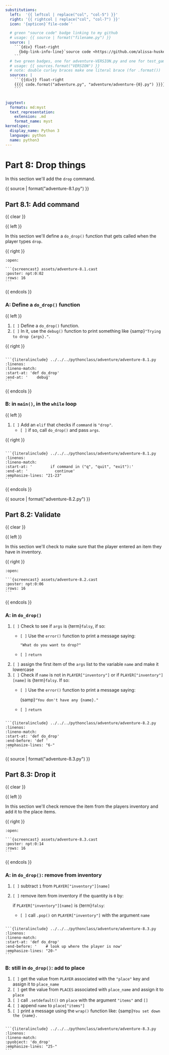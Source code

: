 ```yaml
---
substitutions:
  left:  '{{ leftcol | replace("col", "col-5") }}'
  right: '{{ rightcol | replace("col", "col-7") }}'
  icon: '{opticon}`file-code`'

  # green "source code" badge linking to my github
  # usage: {{ source | format("filename.py") }}
  source: |
    ```{div} float-right
      {bdg-link-info-line}`source code <https://github.com/alissa-huskey/python-class/blob/master/pythonclass/adventure/%s>`
    ```
  # two green badges, one for adventure-VERSION.py and one for test_game-VERSION.py
  # usage: {{ sources.format("VERSION") }}
  # note: double curley braces make one literal brace (for .format())
  sources: |
    ```{{div}} float-right
    {{{{ code.format("adventure.py", "adventure/adventure-{0}.py") }}}} {{{{ code.format("test_game.py", "adventure/test_game-{0}.py") }}}}
    ```


jupytext:
  formats: md:myst
  text_representation:
    extension: .md
    format_name: myst
kernelspec:
  display_name: Python 3
  language: python
  name: python3
---
```

Part 8: Drop things
===================

In this section we'll add the `drop` command.

{{ source | format("adventure-8.1.py") }}

Part 8.1: Add command
---------------------

{{ clear }}

{{ left }}

In this section we'll define a `do_drop()` function that gets called when the
player types `drop`.

{{ right }}

`````{dropdown} Demo
:open:

```{screencast} assets/adventure-8.1.cast
:poster: npt:0:02
:rows: 16
```

`````

{{ endcols }}

### A: Define a `do_drop()` function

{{ left }}

1. `[ ]` Define a `do_drop()` function.
1. `[ ]` In it, use the `debug()` function to print something like {samp}`"Trying to drop {args}."`.

{{ right }}

`````{dropdown} Code

```{literalinclude} ../../../pythonclass/adventure/adventure-8.1.py
:linenos:
:lineno-match:
:start-at: 'def do_drop'
:end-at: '    debug'
```

`````

{{ endcols }}

### B: in `main()`, in the `while` loop

{{ left }}

1. `[ ]` Add an `elif` that checks if `command` is `"drop"`.
   * `[ ]` if so, call `do_drop()` and pass `args`.

{{ right }}

`````{dropdown} Code

```{literalinclude} ../../../pythonclass/adventure/adventure-8.1.py
:linenos:
:lineno-match:
:start-at: '        if command in ("q", "quit", "exit"):'
:end-at: '            continue'
:emphasize-lines: "21-23"
```

`````

{{ endcols }}

{{ source | format("adventure-8.2.py") }}

Part 8.2: Validate
------------------

{{ clear }}

{{ left }}

In this section we'll check to make sure that the player entered an item they
have in inventory.

{{ right }}

`````{dropdown} Demo
:open:

```{screencast} assets/adventure-8.2.cast
:poster: npt:0:06
:rows: 16
```

`````

{{ endcols }}

### A: in `do_drop()`

1. `[ ]` Check to see if `args` is {term}`falsy`, if so:
   * `[ ]` Use the `error()` function to print a message saying:

     `"What do you want to drop?"`
   * `[ ]` `return`
1. `[ ]` assign the first item of the `args` list to the variable `name` and make it lowercase
1. `[ ]` Check if `name` is not in `PLAYER["inventory"]` or if `PLAYER["inventory"][name]` is {term}`falsy`. If so:
   * `[ ]` Use the `error()` function to print a message saying:

     {samp}`"You don't have any {name}."`
   * `[ ]` `return`

`````{dropdown} Code

```{literalinclude} ../../../pythonclass/adventure/adventure-8.2.py
:linenos:
:lineno-match:
:start-at: 'def do_drop'
:end-before: 'def '
:emphasize-lines: "6-"
```

`````

{{ source | format("adventure-8.3.py") }}

Part 8.3: Drop it
-----------------

{{ clear }}

{{ left }}

In this section we'll check remove the item from the players inventory and add
it to the place items.

{{ right }}

`````{dropdown} Demo
:open:

```{screencast} assets/adventure-8.3.cast
:poster: npt:0:14
:rows: 16
```

`````

{{ endcols }}

### A: in `do_drop()`: remove from inventory

1. `[ ]` subtract `1` from `PLAYER["inventory"][name]`
1. `[ ]` remove item from inventory if the quantity is `0` by:

   if `PLAYER["inventory"][name]` is {term}`falsy`:
   * `[ ]` call `.pop()` on `PLAYER["inventory"]` with the argument `name`


`````{dropdown} Code

```{literalinclude} ../../../pythonclass/adventure/adventure-8.3.py
:linenos:
:lineno-match:
:start-at: 'def do_drop'
:end-before: '    # look up where the player is now'
:emphasize-lines: "20-"
```

`````

### B: still in `do_drop()`: add to place

1. `[ ]` get the value from `PLAYER` associated with the `"place"` key and assign it to `place_name`
1. `[ ]` get the value from `PLACES` associated with `place_name` and assign it to `place`
1. `[ ]` call `.setdefault()` on `place` with the argument `"items"` and `[]`
1. `[ ]` append `name` to `place["items"]`
1. `[ ]` print a message using the `wrap()` function like:
         {samp}`You set down the {name}.`


`````{dropdown} Code

```{literalinclude} ../../../pythonclass/adventure/adventure-8.3.py
:linenos:
:lineno-match:
:pyobject: 'do_drop'
:emphasize-lines: "25-"
```

`````
